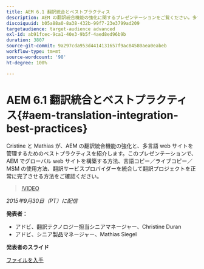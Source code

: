 ```yaml
---
title: AEM 6.1 翻訳統合とベストプラクティス
description: AEM の翻訳統合機能の強化に関するプレゼンテーションをご覧ください。多言語 web サイトを管理するためのベストプラクティスについて説明します。
discoiquuid: b05a88a0-8a38-432b-99f7-23e3799ad209
targetaudience: target-audience advanced
exl-id: ab91fcec-9ca1-40e3-9b5f-4aed8ed96b9b
duration: 3807
source-git-commit: 9a297cda953d4414131657f9ac84580aea0eabeb
workflow-type: tm+mt
source-wordcount: '98'
ht-degree: 100%

---
```


# AEM 6.1 翻訳統合とベストプラクティス{#aem-translation-integration-best-practices}

Cristine と Mathias が、AEM の翻訳統合機能の強化と、多言語 web サイトを管理するためのベストプラクティスを紹介します。このプレゼンテーションで、AEM でグローバル web サイトを構築する方法、言語コピー／ライブコピー／MSM の使用方法、翻訳サービスプロバイダーを統合して翻訳プロジェクトを正常に完了させる方法をご確認ください。

>[!VIDEO](https://video.tv.adobe.com/v/19371/?quality=9)

*2015年9月30日（PT）に配信*

**発表者：**

* アドビ、翻訳テクノロジー担当シニアマネージャー、Christine Duran
* アドビ、シニア製品マネージャー、Mathias Siegel

**発表者のスライド**

[ファイルを入手](assets/09302015-aem-gems-translation-integration-and-best-practices.pdf)

<!--
[Get back to the Overview](https://helpx.adobe.com/experience-manager/kt/eseminars/gems/aem-index.html)
-->
